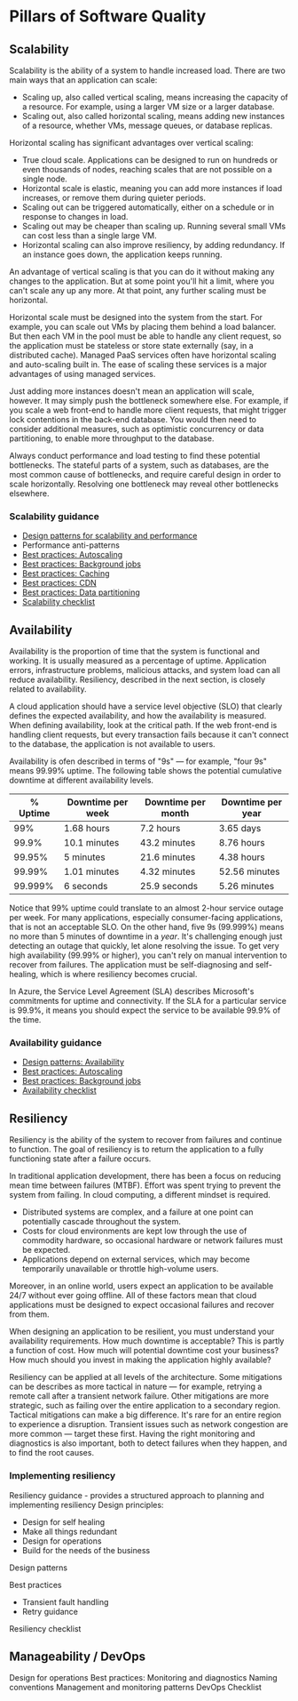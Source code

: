 # Pillars of Software Quality 

## Scalability

Scalability is the ability of a system to handle increased load. There are two main ways that an application can scale:

- Scaling up, also called vertical scaling, means increasing the capacity of a resource. For example, using a larger VM size or a larger database.
- Scaling out, also called horizontal scaling, means adding new instances of a resource, whether VMs, message queues, or database replicas. 

Horizontal scaling has significant advantages over vertical scaling:

- True cloud scale. Applications can be designed to run on hundreds or even thousands of nodes, reaching scales that are not possible on a single node.
- Horizontal scale is elastic, meaning you can add more instances if load increases, or remove them during quieter periods.
- Scaling out can be triggered automatically, either on a schedule or in response to changes in load. 
- Scaling out may be cheaper than scaling up. Running several small VMs can cost less than a single large VM. 
- Horizontal scaling can also improve resiliency, by adding redundancy. If an instance goes down, the application keeps running.

An advantage of vertical scaling is that you can do it without making any changes to the application. But at some point you'll hit a limit, where you can't scale any up any more. At that point, any further scaling must be horizontal. 

Horizontal scale must be designed into the system from the start. For example, you can scale out VMs by placing them behind a load balancer. But then each VM in the pool must be able to handle any client request, so the application must be stateless or store state externally (say, in a distributed cache). Managed PaaS services often have horizontal scaling and auto-scaling built in. The ease of scaling these services is a  major advantages of using managed services.

Just adding more instances doesn't mean an application will scale, however. It may simply push the bottleneck somewhere else. For example, if you scale a web front-end to handle more client requests, that might trigger lock contentions in the back-end database. You would then need to consider additional measures, such as optimistic concurrency or data partitioning, to enable more throughput to the database.

Always conduct performance and load testing to find these potential bottlenecks. The stateful parts of a system, such as databases, are the most common cause of bottlenecks, and require careful design in order to scale horizontally. Resolving one bottleneck may reveal other bottlenecks elsewhere.

### Scalability guidance


- [Design patterns for scalability and performance][scalability-patterns]
- Performance anti-patterns
- [Best practices: Autoscaling][autoscale]
- [Best practices: Background jobs][background-jobs]
- [Best practices: Caching][caching]
- [Best practices: CDN][cdn]
- [Best practices: Data partitioning][data-partitioning]
- [Scalability checklist][scalability-checklist] 

## Availability

Availability is the proportion of time that the system is functional and working. It is usually measured as a percentage of uptime.  Application errors, infrastructure problems, malicious attacks, and system load can all reduce availability. Resiliency, described in the next section, is closely related to availability.

A cloud application should have a service level objective (SLO) that clearly defines the expected availability, and how the availability is measured. When defining availability, look at the critical path. If the web front-end is handling client requests, but every transaction fails because it can't connect to the database, the application is not available to users. 

Availability is ofen described in terms of "9s" &mdash; for example, "four 9s" means 99.99% uptime. The following table shows the potential cumulative downtime at different availability levels.

| % Uptime | Downtime per week | Downtime per month | Downtime per year |
|----------|-------------------|--------------------|-------------------|
| 99% | 1.68 hours | 7.2 hours | 3.65 days |
| 99.9% | 10.1 minutes | 43.2 minutes | 8.76 hours |
| 99.95% | 5 minutes | 21.6 minutes | 4.38 hours |
| 99.99% | 1.01 minutes | 4.32 minutes | 52.56 minutes |
| 99.999% | 6 seconds | 25.9 seconds | 5.26 minutes |

Notice that 99% uptime could translate to an almost 2-hour service outage per week. For many applications, especially consumer-facing applications, that is not an acceptable SLO. On the other hand, five 9s (99.999%) means no more than 5 minutes of downtime in a *year*. It's challenging enough just detecting an outage that quickly, let alone resolving the issue. To get very high availability (99.99% or higher), you can't rely on manual intervention to recover from failures. The application must be self-diagnosing and self-healing, which is where resiliency becomes crucial.

In Azure, the Service Level Agreement (SLA) describes Microsoft's commitments for uptime and connectivity. If the SLA for a particular service is 99.9%, it means you should expect the service to be available 99.9% of the time.

### Availability guidance

- [Design patterns: Availability][availability-patterns]
- [Best practices: Autoscaling][autoscale]
- [Best practices: Background jobs][background-jobs]
- [Availability checklist][availability-checklist] 

## Resiliency

Resiliency is the ability of the system to recover from failures and continue to function. The goal of resiliency is to return the application to a fully functioning state after a failure occurs.

In traditional application development, there has been a focus on reducing mean time between failures (MTBF). Effort was spent trying to prevent the system from failing. In cloud computing, a different mindset is required. 

- Distributed systems are complex, and a failure at one point can potentially cascade throughout the system.
- Costs for cloud environments are kept low through the use of commodity hardware, so occasional hardware or network failures must be expected. 
- Applications depend on external services, which may become temporarily unavailable or throttle high-volume users. 

Moreover, in an online world, users expect an application to be available 24/7 without ever going offline. All of these factors mean that cloud applications must be designed to expect occasional failures and recover from them.  

When designing an application to be resilient, you must understand your availability requirements. How much downtime is acceptable? This is partly a function of cost. How much will potential downtime cost your business? How much should you invest in making the application highly available?

Resiliency can be applied at all levels of the architecture. Some mitigations can be describes as more tactical in nature &mdash; for example, retrying a remote call after a transient network failure. Other mitigations are more strategic, such as failing over the entire application to a secondary region. Tactical mitigations can make a big difference. It's rare for an entire region to experience a disruption. Transient issues such as network congestion are more common &mdash; target these first. Having the right monitoring and diagnostics is also important, both to detect failures when they happen, and to find the root causes.

### Implementing resiliency

Resiliency guidance - provides a structured approach to planning and implementing resiliency
Design principles:
- Design for self healing
- Make all things redundant
- Design for operations
- Build for the needs of the business

Design patterns

Best practices
- Transient fault handling
- Retry guidance

Resiliency checklist

## Manageability / DevOps


Design for operations
Best practices:
Monitoring and diagnostics
Naming conventions
Management and monitoring patterns
DevOps Checklist

<!-- links -->

<!-- principles -->
[coordination]: ./design-principles/minimize-coordination.md
[needs-of-business]: ./design-principles/build-for-business.md
[partition]: ./design-principles/partition.md
[redundant]: ./design-principles/redundancy.md
[scale-out]: ./design-principles/scale-out.md
[self-healing]: ./design-principles/self-healing.md


<!-- patterns -->
[scalability-patterns]: ../patterns/category/performance-scalability.md
[availability-patterns]: ../patterns/category/availability.md

<!-- practices -->
[autoscale]: ../best-practices/auto-scaling
[background-jobs]: ../best-practices/background-jobs.md
[caching]: ../best-practices/caching.md
[cdn]: ../best-practices/cdn.md
[data-partitioning]: ../best-practices/data-partitioning.md

<!-- checklist -->
[availability-checklist]: ../checklist/availability.md
[scalability-checklist]: ../checklist/scalability.md